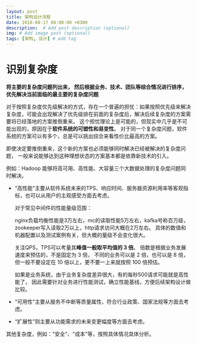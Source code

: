```yaml
---
layout: post
title: 架构设计流程
date: 2018-08-17 00:00:00 +0300
description:  # Add post description (optional)
img: # Add image post (optional)
tags: [架构, 设计] # add tag
---
```


# 识别复杂度

**将主要的复杂度问题列出来，
然后根据业务、技术、团队等综合情况进行排序，优先解决当前面临的最主要的复杂度问题**

对于按照复杂度优先级解决的方式，存在一个普遍的担忧：如果按照优先级来解决复杂度，可能会出现解决了优先级排在前面的复杂度后，解决后续复杂度的方案需要将已经落地的方案推倒重来。
这个担忧理论上是可能的，但现实中几乎是不可能出现的，原因在于**软件系统的可塑性和易变性**。
对于同一个复杂度问题，软件系统的方案可以有多个，总是可以挑出综合来看性价比最高的方案。


即使决定要推倒重来，这个新的方案也必须能够同时解决已经被解决的复杂度问题，
一般来说能够达到这种理想状态的方案基本都是依靠新技术的引入。

例如：Hadoop 能够将高可用、高性能、大容量三个大数据处理的复杂度问题同时解决。

- “高性能”主要从软件系统未来的TPS、响应时间、服务器资源利用率等客观指标，也可以从用户的主观感受方面去考虑。

    对于常见中间件的性能量级范围：
    
    nginx负载均衡性能是3万左右，mc的读取性能5万左右，kafka号称百万级，
    zookeeper写入读取2万以上，http请求访问大概在2万左右。
    具体的数值和机器配置以及测试案例有关，但大概的量级不会变化很大。
    
    关注QPS，TPS可以考量其**峰值一般取平均值的 3 倍**。
    倍数是根据业务发展速度来预估的，不是固定为 3 倍，
    不同的业务可以是 2 倍，也可以是 8 倍，
    但一般不要设定在 10 倍以上，更不要一上来就按照 100 倍预估。
    
    如果是业务系统，由于业务复杂度差异很大，有的每秒500请求可能就是高性能了，
    因此需要针对业务进行性能测试，确立性能基线，方便后续架构设计做比较。

- “可用性”主要从服务不中断等质量属性，符合行业政策、国家法规等方面去考虑。

- “扩展性”则主要从功能需求的未来变更幅度等方面去考虑。



其他复杂度，例如："安全"、"成本"等，按照具体情况具体分析。


